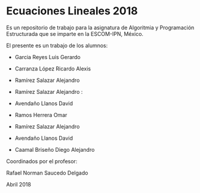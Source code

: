# Ecuaciones Lineales 2018

Es un repositorio de trabajo para la asignatura de 
Algoritmia y Programación Estructurada 
que se imparte en la ESCOM-IPN, México.

El presente es un trabajo de los alumnos:
* Garcia Reyes Luis Gerardo
* Carranza López Ricardo Alexis
* Ramírez Salazar Alejandro 
* Ramírez Salazar Alejandro : 
* Avendaño Llanos David
* Ramos Herrera Omar
* Ramírez Salazar Alejandro  
* Avendaño Llanos David

* Caamal Briseño Diego Alejandro
 
Coordinados por el profesor:

Rafael Norman Saucedo Delgado

Abril 2018

